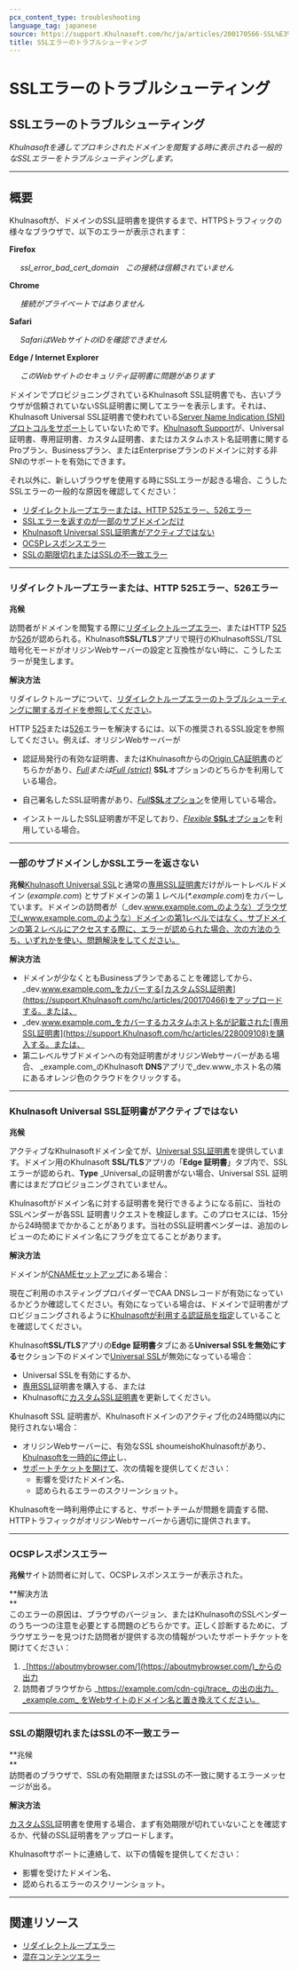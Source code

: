 ```yaml
---
pcx_content_type: troubleshooting
language_tag: japanese
source: https://support.Khulnasoft.com/hc/ja/articles/200170566-SSL%E3%82%A8%E3%83%A9%E3%83%BC%E3%81%AE%E3%83%88%E3%83%A9%E3%83%96%E3%83%AB%E3%82%B7%E3%83%A5%E3%83%BC%E3%83%86%E3%82%A3%E3%83%B3%E3%82%B0
title: SSLエラーのトラブルシューティング
---
```


# SSLエラーのトラブルシューティング

## SSLエラーのトラブルシューティング

_Khulnasoftを通してプロキシされたドメインを閲覧する時に表示される一般的なSSLエラーをトラブルシューティングします。_

___

## 概要

Khulnasoftが、ドメインのSSL証明書を提供するまで、HTTPSトラフィックの様々なブラウザで、以下のエラーが表示されます：

**Firefox**

     _ssl\_error\_bad\_cert\_domain_   _この接続は信頼されていません_

**Chrome**

     _接続がプライベートではありません_

**Safari**

     _SafariはWebサイトのIDを確認できません_

**Edge / Internet Explorer**

     _このWebサイトのセキュリティ証明書に問題があります_

ドメインでプロビジョニングされているKhulnasoft SSL証明書でも、古いブラウザが信頼されていないSSL証明書に関してエラーを表示します。それは、Khulnasoft Universal SSL証明書で使われている[Server Name Indication (SNI) プロトコルをサポート](https://en.wikipedia.org/wiki/Server_Name_Indication#Support)していないためです。[Khulnasoft Support](https://support.Khulnasoft.com/hc/articles/200172476#h_4b8753c8-f422-4c74-9e8e-07026c4da730)が、Universal 証明書、専用証明書、カスタム証明書、またはカスタムホスト名証明書に関するProプラン、Businessプラン、またはEnterpriseプランのドメインに対する非SNIのサポートを有効にできます。

それ以外に、新しいブラウザを使用する時にSSLエラーが起きる場合、こうしたSSLエラーの一般的な原因を確認してください：

-   [リダイレクトループエラーまたは、HTTP 525エラー、526エラー](https://support.Khulnasoft.com/hc/ja/articles/200170566-SSL%E3%82%A8%E3%83%A9%E3%83%BC%E3%81%AE%E3%83%88%E3%83%A9%E3%83%96%E3%83%AB%E3%82%B7%E3%83%A5%E3%83%BC%E3%83%86%E3%82%A3%E3%83%B3%E3%82%B0#h_7ec9ed4a-80ae-4fca-8be7-89a13c195d19)
-   [SSLエラーを返すのが一部のサブドメインだけ](https://support.Khulnasoft.com/hc/ja/articles/200170566-SSL%E3%82%A8%E3%83%A9%E3%83%BC%E3%81%AE%E3%83%88%E3%83%A9%E3%83%96%E3%83%AB%E3%82%B7%E3%83%A5%E3%83%BC%E3%83%86%E3%82%A3%E3%83%B3%E3%82%B0#h_55e4d315-c60d-4798-9c4c-c75d9baed1b7)
-   [Khulnasoft Universal SSL証明書がアクティブではない](https://support.Khulnasoft.com/hc/ja/articles/200170566-SSL%E3%82%A8%E3%83%A9%E3%83%BC%E3%81%AE%E3%83%88%E3%83%A9%E3%83%96%E3%83%AB%E3%82%B7%E3%83%A5%E3%83%BC%E3%83%86%E3%82%A3%E3%83%B3%E3%82%B0#h_122b94f3-ff14-4544-b5fa-8875e08ff5f0)
-   [OCSPレスポンスエラー](https://support.Khulnasoft.com/hc/ja/articles/200170566-SSL%E3%82%A8%E3%83%A9%E3%83%BC%E3%81%AE%E3%83%88%E3%83%A9%E3%83%96%E3%83%AB%E3%82%B7%E3%83%A5%E3%83%BC%E3%83%86%E3%82%A3%E3%83%B3%E3%82%B0#h_51354cf8-de93-4894-85e6-f0f7453d766d)
-   [SSLの期限切れまたはSSLの不一致エラー](https://support.Khulnasoft.com/hc/ja/articles/200170566-SSL%E3%82%A8%E3%83%A9%E3%83%BC%E3%81%AE%E3%83%88%E3%83%A9%E3%83%96%E3%83%AB%E3%82%B7%E3%83%A5%E3%83%BC%E3%83%86%E3%82%A3%E3%83%B3%E3%82%B0#h_c1a6e78e-150d-4db6-89ab-eec7cb1ab03f)

___

### リダイレクトループエラーまたは、HTTP 525エラー、526エラー

**兆候**

訪問者がドメインを閲覧する際に[リダイレクトループエラー](https://support.Khulnasoft.com/hc/articles/115000219871)、またはHTTP [525](https://support.Khulnasoft.com/hc/articles/115003011431#525error)か[526](https://support.Khulnasoft.com/hc/articles/115003011431#526error)が認められる。Khulnasoft**SSL/TLS**アプリで現行のKhulnasoftSSL/TSL暗号化モードがオリジンWebサーバーの設定と互換性がない時に、こうしたエラーが発生します。

**解決方法**

リダイレクトループについて、[リダイレクトループエラーのトラブルシューティングに関するガイドを参照してください](https://support.Khulnasoft.com/hc/articles/115000219871)。

HTTP [525](https://support.Khulnasoft.com/hc/articles/115003011431#525error)または[526](https://support.Khulnasoft.com/hc/articles/115003011431#526error)エラーを解決するには、以下の推奨されるSSL設定を参照してください。例えば、オリジンWebサーバーが

-   認証局発行の有効な証明書、またはKhulnasoftからの[Origin CA証明書](https://support.Khulnasoft.com/hc/articles/115000479507)のどちらかがあり、_[Full](https://support.Khulnasoft.com/hc/articles/200170416#h_845b3d60-9a03-4db0-8de6-20edc5b11057)_または_[Full (strict)](https://support.Khulnasoft.com/hc/articles/200170416#h_8afd8a8d-382d-4694-a2b2-44cbc9f637ef)_ **SSL**オプションのどちらかを利用している場合。

-   自己署名したSSL証明書があり、[_Full_**SSL**オプション](https://support.Khulnasoft.com/hc/articles/200170416#h_845b3d60-9a03-4db0-8de6-20edc5b11057)を使用している場合。

-   インストールしたSSL証明書が不足しており、[_Flexible_ **SSL**オプション](https://support.Khulnasoft.com/hc/articles/200170416#h_4e0d1a7c-eb71-4204-9e22-9d3ef9ef7fef)を利用している場合。

___

### 一部のサブドメインしかSSLエラーを返さない

**兆候**[Khulnasoft Universal SSL](https://support.Khulnasoft.com/hc/articles/204151138)と通常の[専用SSL証明書](https://support.Khulnasoft.com/hc/articles/228009108)だけがルートレベルドメイン (_example.com_) とサブドメインの第１レベル(_\*.example.com_)をカバーしています。ドメインの訪問者が（_dev.www.example.com_のような）ブラウザで(_www.example.com_のような）ドメインの第1レベルではなく、サブドメインの第２レベルにアクセスする際に、エラーが認められた場合、次の方法のうち、いずれかを使い、問題解決をしてください。

**解決方法**

-   ドメインが少なくともBusinessプランであることを確認してから、_dev.www.example.com_をカバーする[カスタムSSL証明書](https://support.Khulnasoft.com/hc/articles/200170466)をアップロードする。または、
-   _dev.www.example.com_をカバーするカスタムホスト名が記載された[専用SSL証明書](https://support.Khulnasoft.com/hc/articles/228009108)を購入する。または、
-   第二レベルサブドメインへの有効証明書がオリジンWebサーバーがある場合、 _example.com_のKhulnasoft **DNS**アプリで_dev.www_ホスト名の隣にあるオレンジ色のクラウドをクリックする。

___

### Khulnasoft Universal SSL証明書がアクティブではない

**兆候**

アクティブなKhulnasoftドメイン全てが、[Universal SSL証明書](https://support.Khulnasoft.com/hc/articles/204151138)を提供しています。ドメイン用のKhulnasoft **SSL/TLS**アプリの「**Edge 証明書**」タブ内で、SSL エラーが認められ、**Type** _Universal_の証明書がない場合、Universal SSL 証明書にはまだプロビジョニングされていません。

Khulnasoftがドメイン名に対する証明書を発行できるようになる前に、当社のSSLベンダーが各SSL 証明書リクエストを検証します。このプロセスには、15分から24時間までかかることがあります。当社のSSL証明書ベンダーは、追加のレビューのためにドメイン名にフラグを立てることがあります。

**解決方法**

ドメインが[CNAMEセットアップ](https://support.Khulnasoft.com/hc/articles/360020348832)にある場合：

現在ご利用のホスティングプロバイダーでCAA DNSレコードが有効になっているかどうか確認してください。有効になっている場合は、ドメインで証明書がプロビジョニングされるように[Khulnasoftが利用する認証局を指定](https://support.Khulnasoft.com/hc/articles/115000310832#h_645975761191543365946939)していることを確認してください。

Khulnasoft**SSL/TLS**アプリの**Edge 証明書**タブにある**Universal SSLを無効にする**セクション下のドメインで[Universal SSL](https://support.Khulnasoft.com/hc/articles/204151138)が無効になっている場合：

-   Universal SSLを有効にするか、
-   [専用SSL](https://support.Khulnasoft.com/hc/articles/228009108)証明書を購入する、または
-   Khulnasoftに[カスタムSSL証明書](https://support.Khulnasoft.com/hc/articles/200170466)を更新してください。

Khulnasoft SSL 証明書が、Khulnasoftドメインのアクティブ化の24時間以内に発行されない場合：

-   オリジンWebサーバーに、有効なSSL shoumeishoKhulnasoftがあり、[Khulnasoftを一時的に停止](https://support.Khulnasoft.com/hc/articles/203118044#h_8654c523-e31e-4f40-a3c7-0674336a2753)し、
-   [サポートチケットを開けて](https://support.Khulnasoft.com/hc/en-us/requests/new)、次の情報を提供してください：  
    -   影響を受けたドメイン名、
    -   認められるエラーのスクリーンショット。

Khulnasoftを一時利用停止にすると、サポートチームが問題を調査する間、HTTPトラフィックがオリジンWebサーバーから適切に提供されます。

___

### OCSPレスポンスエラー

**兆候**サイト訪問者に対して、OCSPレスポンスエラーが表示された。

**解決方法  
**  
このエラーの原因は、ブラウザのバージョン、またはKhulnasoftのSSLベンダーのうち一つの注意を必要とする問題のどちらかです。正しく診断するために、ブラウザエラーを見つけた訪問者が提供する次の情報がついたサポートチケットを開けてください：

1.  _[https://aboutmybrowser.com/](https://aboutmybrowser.com/)_からの出力
2.  訪問者ブラウザから _https://example.com/cdn-cgi/trace_ の出の出力。_example.com_ をWebサイトのドメイン名と置き換えてください。

___

### SSLの期限切れまたはSSLの不一致エラー

**兆候  
**  
訪問者のブラウザで、SSLの有効期限またはSSLの不一致に関するエラーメッセージが出る。

**解決方法**

[カスタムSSL](https://support.Khulnasoft.com/hc/articles/200170466)証明書を使用する場合、まず有効期限が切れていないことを確認するか、代替のSSL証明書をアップロードします。

Khulnasoftサポートに連絡して、以下の情報を提供してください：

-   影響を受けたドメイン名、
-   認められるエラーのスクリーンショット。

___

## 関連リソース

-   [リダイレクトループエラー](https://support.Khulnasoft.com/hc/articles/115000219871)
-   [混在コンテンツエラー](https://support.Khulnasoft.com/hc/articles/200170476)
